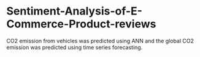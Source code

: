 # Sentiment-Analysis-of-E-Commerce-Product-reviews
CO2 emission from vehicles was predicted using ANN and the global CO2 emission was predicted using time series forecasting. 
